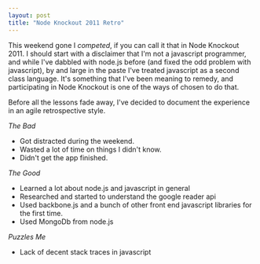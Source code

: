 ```yaml
---
layout: post
title: "Node Knockout 2011 Retro"
---
```

This weekend gone I _competed_, if you can call it that in Node Knockout 2011. I should start with a disclaimer that I'm not a javascript programmer, and while I've dabbled with node.js before (and fixed the odd problem with javascript), by and large in the paste I've treated javascript as a second class language. It's something that I've been meaning to remedy, and participating in Node Knockout is one of the ways of chosen to do that.
 
Before all the lessons fade away, I've decided to document the experience in an agile retrospective style. 

*The Bad*
 - Got distracted during the weekend.
 - Wasted a lot of time on things I didn't know. 
 - Didn't get the app finished.
 
*The Good*
 - Learned a lot about node.js and javascript in general
 - Researched and started to understand the google reader api
 - Used backbone.js and a bunch of other front end javascript libraries for the first time.
 - Used MongoDb from node.js

*Puzzles Me*
 - Lack of decent stack traces in javascript

